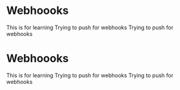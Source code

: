 # Webhoooks
This is for learning
Trying to push for webhooks
Trying to push for webhooks
# Webhoooks
This is for learning
Trying to push for webhooks
Trying to push for webhooks
